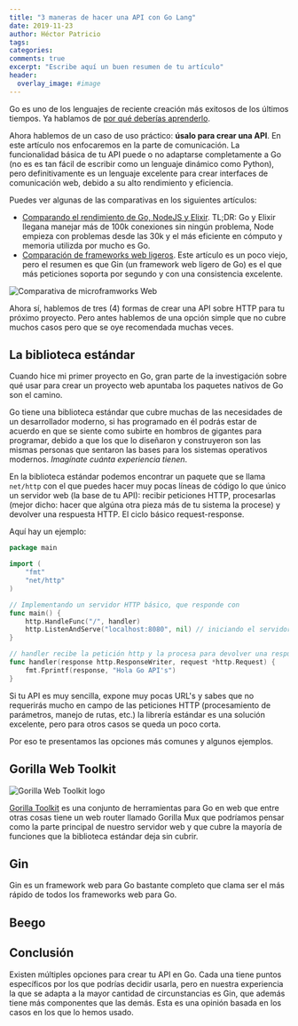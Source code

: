 ```yaml
---
title: "3 maneras de hacer una API con Go Lang"
date: 2019-11-23
author: Héctor Patricio
tags:
categories: 
comments: true
excerpt: "Escribe aquí un buen resumen de tu artículo"
header:
  overlay_image: #image
---
```


Go es uno de los lenguajes de reciente creación más exitosos de los últimos tiempos. Ya hablamos de [por qué deberías aprenderlo](/2019/09/01/por-que-deberias-aprender-go.html).

Ahora hablemos de un caso de uso práctico: **úsalo para crear una API**. En este artículo nos enfocaremos en la parte de comunicación. La funcionalidad básica de tu API puede o no adaptarse completamente a Go (no es es tan fácil de escribir como un lenguaje dinámico como Python), pero definitivamente es un lenguaje excelente para crear interfaces de comunicación web, debido a su alto rendimiento y eficiencia.

Puedes ver algunas de las comparativas en los siguientes artículos:

- [Comparando el rendimiento de Go, NodeJS y Elixir](https://stressgrid.com/blog/benchmarking_go_vs_node_vs_elixir/). TL;DR: Go y Elixir llegana  manejar más de 100k conexiones sin ningún problema, Node empieza con problemas desde las 30k y el más eficiente en cómputo y memoria utilizda por mucho es Go.
- [Comparación de frameworks web ligeros](https://github.com/mroth/phoenix-showdown). Este artículo es un poco viejo, pero el resumen es que Gin (un framework web ligero de Go) es el que más peticiones soporta por segundo y con una consistencia excelente.

![Comparativa de microframworks Web](https://res.cloudinary.com/hectorip/image/upload/v1574629781/Screenshot_2019-11-24_15.09.25_ozqwcu.png)


Ahora sí, hablemos de tres (4) formas de crear una API sobre HTTP para tu próximo proyecto. Pero antes hablemos de una opción simple que no cubre muchos casos pero que se oye recomendada muchas veces.

## La biblioteca estándar

Cuando hice mi primer proyecto en Go, gran parte de la investigación sobre qué usar para crear un proyecto web apuntaba los paquetes nativos de Go son el camino.

Go tiene una biblioteca estándar que cubre muchas de las necesidades de un desarrollador moderno, si has programado en él podrás estar de acuerdo en que se siente como subirte en hombros de gigantes para programar, debido a que los que lo  diseñaron y construyeron son las mismas personas que sentaron las bases para los sistemas operativos modernos. _Imagínate cuánta experiencia tienen_.

En la biblioteca estándar podemos encontrar un paquete que se llama `net/http` con el que puedes hacer muy pocas líneas de código lo que único un servidor web (la base de tu API): recibir peticiones HTTP, procesarlas (mejor dicho: hacer que algúna otra pieza más de tu sistema la procese) y devolver una respuesta HTTP. El ciclo básico request-response.

Aquí hay un ejemplo:

```go
package main

import (
	"fmt"
	"net/http"
)

// Implementando un servidor HTTP básico, que responde con
func main() {
	http.HandleFunc("/", handler)
	http.ListenAndServe("localhost:8080", nil) // iniciando el servidor
}

// handler recibe la petición http y la procesa para devolver una respuesta http
func handler(response http.ResponseWriter, request *http.Request) {
	fmt.Fprintf(response, "Hola Go API's")
}
```
Si tu API es muy sencilla, expone muy pocas URL's y sabes que no requerirás mucho en campo de las peticiones HTTP (procesamiento de parámetros, manejo de rutas, etc.) la librería estándar es una solución excelente, pero para otros casos se queda un poco corta.

Por eso te presentamos las opciones más comunes y algunos ejemplos.

## Gorilla Web Toolkit

![Gorilla Web Toolkit logo](https://avatars2.githubusercontent.com/u/489566?s=200&v=4)

[Gorilla Toolkit](https://www.gorillatoolkit.org/) es una conjunto de herramientas para Go en web que entre otras cosas tiene un web router llamado Gorilla Mux que podríamos pensar como la parte principal de nuestro servidor web y que cubre la mayoría de funciones que la biblioteca estándar deja sin cubrir.

## Gin

Gin es un framework web para Go bastante completo que clama ser el más rápido de todos los frameworks web para Go.


## Beego

## Conclusión

Existen múltiples opciones para crear tu API en Go. Cada una tiene puntos específicos por los que podrías decidir usarla, pero en nuestra experiencia la que se adapta a la mayor cantidad de circunstancias es Gin, que además tiene más componentes que las demás. Esta es una opinión basada en los casos en los que lo hemos usado.